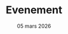 ---
title: Evenement
description: Rendez-vous musical autour de la culture Boudiste
place: Valouise
date: 05 mars 2026
---